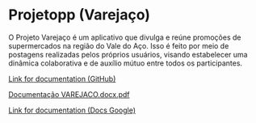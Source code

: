 # Projetopp (Varejaço)
O Projeto Varejaço é um aplicativo que divulga e reúne promoções de supermercados na região do Vale do Aço. Isso é feito por meio de postagens realizadas pelos próprios usuários, visando estabelecer uma dinâmica colaborativa e de auxílio mútuo entre todos os participantes.

[Link for documentation (GitHub)](https://github.com/Jvmcst/projetopp/blob/f96d68e9e486bedf3d502a7bb709ef64d337e28b/projetopp/Documenta%C3%A7%C3%A3o/Documenta%C3%A7%C3%A3o%20VAREJACO.docx.pdf)

[Documentação VAREJACO.docx.pdf](https://github.com/Jvmcst/projetopp/files/13527935/Documentacao.VAREJACO.docx.pdf)

[Link for documentation (Docs Google)](https://docs.google.com/document/d/1sn7i4dMBmgcJyAHtg9BOdbM5P2jZoKKA/edit?usp=sharing&ouid=115553710437059889890&rtpof=true&sd=true)
